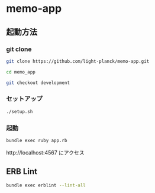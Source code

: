 # memo-app

## 起動方法

### git clone

```bash
git clone https://github.com/light-planck/memo-app.git

cd memo_app

git checkout development
```

### セットアップ

```bash
./setup.sh
```

### 起動

```bash
bundle exec ruby app.rb
```

http://localhost:4567 にアクセス

## ERB Lint

```bash
bundle exec erblint --lint-all
```
